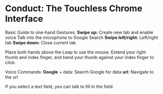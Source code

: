 Conduct: The Touchless Chrome Interface
========


Basic Guide to one-hand Gestures:
**Swipe up:** Create new tab and enable voice
	Talk into the microphone to Google Search
**Swipe left/right:** Left/right tab
**Swipe down:** Close current tab

Place both hands above the Leap to use the mouse. Extend your right thumb and index finger,
 and bend your thumb against your index finger to click.

 Voice Commands:
 **Google** + data: Search Google for data
 **url**: Navigate to the url

 If you select a text field, you can talk to fill in the field.

